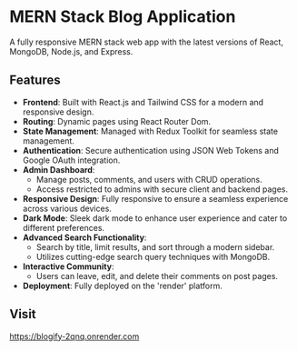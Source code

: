 # MERN Stack Blog Application

A fully responsive MERN stack web app with the latest versions of React, MongoDB, Node.js, and Express.

## Features

- **Frontend**: Built with React.js and Tailwind CSS for a modern and responsive design.
- **Routing**: Dynamic pages using React Router Dom.
- **State Management**: Managed with Redux Toolkit for seamless state management.
- **Authentication**: Secure authentication using JSON Web Tokens and Google OAuth integration.
- **Admin Dashboard**: 
  - Manage posts, comments, and users with CRUD operations.
  - Access restricted to admins with secure client and backend pages.
- **Responsive Design**: Fully responsive to ensure a seamless experience across various devices.
- **Dark Mode**: Sleek dark mode to enhance user experience and cater to different preferences.
- **Advanced Search Functionality**: 
  - Search by title, limit results, and sort through a modern sidebar.
  - Utilizes cutting-edge search query techniques with MongoDB.
- **Interactive Community**: 
  - Users can leave, edit, and delete their comments on post pages.
- **Deployment**: Fully deployed on the 'render' platform.

## Visit 
https://blogify-2qnq.onrender.com
